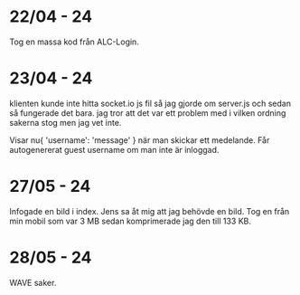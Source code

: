 # 22/04 - 24
Tog en massa kod från ALC-Login.

# 23/04 - 24
klienten kunde inte hitta socket.io js fil så jag gjorde om server.js och sedan så fungerade det bara.
jag tror att det var ett problem med i vilken ordning sakerna stog men jag vet inte.

Visar nu{ 'username':  'message' } när man skickar ett medelande.
Får autogenererat guest username om man inte är inloggad.

# 27/05 - 24

Infogade en bild i index. Jens sa åt mig att jag behövde en bild. Tog en från min mobil som var 3 MB sedan komprimerade jag den till 133 KB.

# 28/05 - 24
WAVE saker.